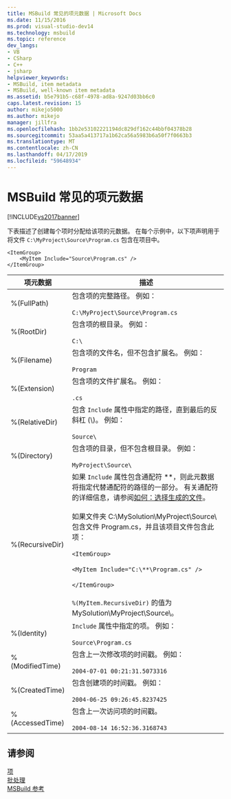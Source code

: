 ```yaml
---
title: MSBuild 常见的项元数据 | Microsoft Docs
ms.date: 11/15/2016
ms.prod: visual-studio-dev14
ms.technology: msbuild
ms.topic: reference
dev_langs:
- VB
- CSharp
- C++
- jsharp
helpviewer_keywords:
- MSBuild, item metadata
- MSBuild, well-known item metadata
ms.assetid: b5e791b5-c68f-4978-ad8a-9247d03bb6c0
caps.latest.revision: 15
author: mikejo5000
ms.author: mikejo
manager: jillfra
ms.openlocfilehash: 1bb2e53102221194dc829df162c44bbf04378b28
ms.sourcegitcommit: 53aa5a413717a1b62ca56a5983b6a50f7f0663b3
ms.translationtype: MT
ms.contentlocale: zh-CN
ms.lasthandoff: 04/17/2019
ms.locfileid: "59648934"
---
```

# <a name="msbuild-well-known-item-metadata"></a>MSBuild 常见的项元数据
[!INCLUDE[vs2017banner](../includes/vs2017banner.md)]

下表描述了创建每个项时分配给该项的元数据。 在每个示例中，以下项声明用于将文件 `C:\MyProject\Source\Program.cs` 包含在项目中。  
  
```  
<ItemGroup>  
    <MyItem Include="Source\Program.cs" />  
</ItemGroup>  
```  
  
|项元数据|描述|  
|-------------------|-----------------|  
|%(FullPath)|包含项的完整路径。 例如：<br /><br /> `C:\MyProject\Source\Program.cs`|  
|%(RootDir)|包含项的根目录。 例如：<br /><br /> `C:\`|  
|%(Filename)|包含项的文件名，但不包含扩展名。 例如：<br /><br /> `Program`|  
|%(Extension)|包含项的文件扩展名。 例如：<br /><br /> `.cs`|  
|%(RelativeDir)|包含 `Include` 属性中指定的路径，直到最后的反斜杠 (\\)。 例如：<br /><br /> `Source\`|  
|%(Directory)|包含项的目录，但不包含根目录。 例如：<br /><br /> `MyProject\Source\`|  
|%(RecursiveDir)|如果 `Include` 属性包含通配符 \*\*，则此元数据将指定代替通配符的路径的一部分。 有关通配符的详细信息，请参阅[如何：选择生成的文件](../msbuild/how-to-select-the-files-to-build.md)。<br /><br /> 如果文件夹 C:\MySolution\MyProject\Source\\ 包含文件 Program.cs，并且该项目文件包含此项：<br /><br /> `<ItemGroup>`<br /><br /> `<MyItem Include="C:\**\Program.cs" />`<br /><br /> `</ItemGroup>`<br /><br /> `%(MyItem.RecursiveDir)` 的值为 MySolution\MyProject\Source\\。|  
|%(Identity)|`Include` 属性中指定的项。 例如：<br /><br /> `Source\Program.cs`|  
|%(ModifiedTime)|包含上一次修改项的时间戳。 例如：<br /><br /> `2004-07-01 00:21:31.5073316`|  
|%(CreatedTime)|包含创建项的时间戳。 例如：<br /><br /> `2004-06-25 09:26:45.8237425`|  
|%(AccessedTime)|包含上一次访问项的时间戳。<br /><br /> `2004-08-14 16:52:36.3168743`|  
  
## <a name="see-also"></a>请参阅  
 [项](../msbuild/msbuild-items.md)   
 [批处理](../msbuild/msbuild-batching.md)   
 [MSBuild 参考](../msbuild/msbuild-reference.md)
